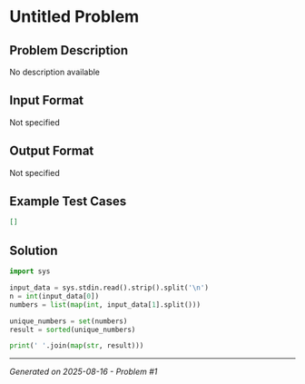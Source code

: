 # Untitled Problem

## Problem Description
No description available

## Input Format
Not specified

## Output Format
Not specified

## Example Test Cases
```json
[]
```

## Solution
```python
import sys

input_data = sys.stdin.read().strip().split('\n')
n = int(input_data[0])
numbers = list(map(int, input_data[1].split()))

unique_numbers = set(numbers)
result = sorted(unique_numbers)

print(' '.join(map(str, result)))
```

---
*Generated on 2025-08-16 - Problem #1*
